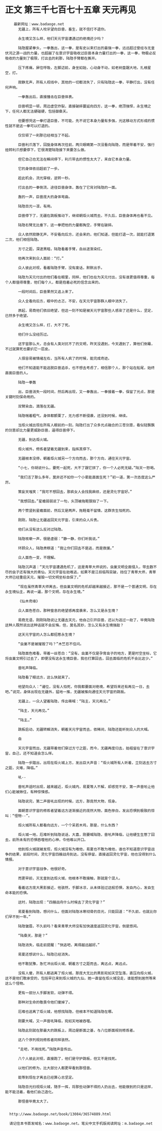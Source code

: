# 正文 第三千七百七十五章 天元再见
        最新网址：www.badaoge.net
          无疆上，所有人咬牙望向巨兽，畜生，就不信打不退你。
      
          永生境又怎么样，他们天元宇宙遭遇过的绝境还少吗？
      
          陆隐握紧拳头，一拳轰出，这一拳，是有史以来打出的最强一拳，远远超过曾经与无皇伏河之源一战的力量，也超越了在意识宇宙吸收过巨兽本身力量打出的一拳，这一拳，物极必反吸收的力量到了极限，打出去的刹那，陆隐手臂都在撕开。
      
          压下疼痛，屏住呼吸，左脚迈前，身坐如始，心动身不动，如老树盘踞大地，扎根星空，打。
      
          寂静无声，所有人视线中，其他的一切都消失了，只有陆隐这一拳，平静打出，没有任何声响。
      
          一拳轰出后，直接撞击在巨兽体表。
      
          巨兽明显一顿，周边虚空炸裂，直接破碎蔓延向四方，这一拳，绝顶强悍，永生境之下，任何人都无法硬碰硬，包括御桑天。
      
          但要想凭这一拳打退巨兽，不可能，先不说它本身力量有多强，光这移动方式形成的惯性就不是这一拳可以打退的。
      
          仅仅顿了一刹那已经相当了不起。
      
          巨兽利爪落下，回旋身体再次往前，两只眼睛第一次没看向陆隐，而是带着不安，强行扭转利爪想要停下，它很清楚陆隐接下来要怎么做。
      
          但它自己也无法在瞬间停下，利爪带去的惯性太大了，来自它本身力量。
      
          它的身体依旧超前了一步。
      
          趁此机会，流光穿梭，逆转一秒。
      
          打出去的一拳倒流，途径巨兽身体，轰在了它背对陆隐的一面。
      
          轰的一声，巨兽庞大的身体弯曲。
      
          陆隐目光一凛，有用。
      
          巨兽停下了，无疆在跳板推动下，继续朝炬火城而去，不久后，巨兽身体再也看不见。
      
          陆隐右臂无比垂下，这一拳把他的力量都掏空，手臂在破碎。
      
          众人依然寂静无声，不安看向后方，还会来的，他们知道，但能打退一次，就能打退第二次，他们相信陆隐。
      
          方寸之距，深邃黑暗，陆隐看着手臂，血丝逐渐染红。
      
          他再次来到众人面前：“打。”
      
          众人彼此对视，看着陆隐手臂，没有废话，默默出手。
      
          陆隐为天元付出的他们看在眼里，同样，他们也在为天元付出，没有谁更值得尊重，每个人都值得尊重，他们每个人，都是抱着必死的信念出来的。
      
          一段时间后，巨兽果然又追上来了。
      
          众人全看向后方，眼中的忐忑，不安，在天元宇宙那群人眼中消失了。
      
          原起，易商他们依旧绝望，但这一刻不知是被天元宇宙那些人感染了还是什么，坚定，已然多于绝望。
      
          永生境又怎么样，打，大不了死。
      
          他们什么没经历过。
      
          这宇宙那么大，总会有人类对抗不了的文明，昨天没遇到，今天遇到了，算他们倒霉，不过就算死也要扒它一层皮。
      
          人很容易被情绪左右，当所有人疯了的时候，能完成奇迹。
      
          他们不知道能不能逃脱巨兽追杀，也不想去考虑了，相信那个人，那个站在船尾，始终直面巨兽的人。
      
          陆隐一拳轰
      
          出，巨兽消失一段时间，然后再出现，又一拳轰出，一拳接着一拳，保留了光点，那是关键时刻保命用的。
      
          双臂染血，滴落在无疆。
      
          陆隐喘着粗气，身体都颤栗了，无力感不断侵袭，还没到时候，继续。
      
          当炬火城出现在所有人眼前的一刻，陆隐打出了众多光点融合的三苍剑意，看似轻飘飘的剑意却比力量更威胁巨兽，逼得巨兽停下。
      
          无疆，到达炬火城。
      
          炬火城外，修炼者望着无疆到来，指挥其停下。
      
          无疆根本没停，朝着炬火城另一个方向而去，那个方向，通往天元宇宙。
      
          “小七，你胡说什么，要死一起死，大不了跟它拼了，你一个人必死无疑。”陆天一怒喝。
      
          “我们活了那么多年，莫非还不如你一个小辈能直面生死？”初一道，第一次态度这么严厉。
      
          策妄天嗤笑：“我可不想回去，那疯女人会找我麻烦，还是灵化宇宙好。”
      
          “我想回去。”星蟾弱弱说了一句，头顶被拖鞋狠拍了一下。
      
          两个赞竖到星蟾面前，然后又是两声，拖鞋毫不留情，这群贪生怕死的。
      
          刚刚，陆隐让无疆返回天元宇宙，引来的众人斥责。
      
          他们从没有这么反对过陆隐。
      
          陆隐咳嗽一声，很是虚弱：“静一静，你们听我说。”
      
          环顾众人，陆隐肃穆道：“我让你们回去不是逃，而是救援。”
      
          众人面色一变，不理解。
      
          陆隐沉声道：“天元宇宙遭遇危机了，这是青草大师说的，虫巢文明全面侵入，带去数不尽的虫子还有强大的青仙，天元宇宙在劫难逃，如果不是江叔临阵突破，挡住了青草大师，青草大师已经重启天元，摧毁一切文明坐标自保了。”
      
          “现在虽然青草大师离去，但虫巢文明的危机却越来越接近，那不是一个普通文明，存在永生境仙主，再说一遍，那个文明，存在永生境。”
      
          《仙木奇缘》
      
          众人面色苍白，那种窒息的绝望感再度袭来，怎么又是永生境？
      
          易商无语，刚刚陆隐说让无疆去天元，他自己引开巨兽，还以为逃过一劫了，毕竟陆隐这种人既然说出这种话就不会反悔，但，莫名其妙，怎么又有永生境强敌？
      
          这天元宇宙的人怎么都招惹永生境？
      
          “虫巢不是被摧毁了吗？”木竺忍不住问。
      
          陆隐面色难看，带着一丝苍白：“没有，虫巢不仅是孕育虫子的地方，更是时空坐标，它将虫巢文明引过去了，即便没有这永生境巨兽，我也打算回去，回去面临的危机不会比这少。”
      
          兽吼声降临。
      
          陆隐看了眼远方，这么快就来了。
      
          他望向众人：“诸位，没有人怕死，你我都要面对绝境，希望将来还有再见一日，去吧。”说完，身体出现在无疆外，猛地一推，无疆被推向通往天元宇宙的跳板。
      
          无疆上，一众人望着陆隐，传出嘶喊：“陆主，天元再见。”
      
          “陆主，天元再见。”
      
          “陆主…”
      
          跳板启动，无疆转瞬消失，朝着天元宇宙而去，依稀间，陆隐还能听到众人的大喊。
      
          自
      
          天元宇宙而出，无疆带着他们穿过方寸之距，而今，无疆再度归去，始祖留在了意识宇宙，自己，还不知道会怎么样。
      
          陆隐一步踏出，出现在炬火城上方，发出巨大声音：“炬火城所有人听着，立刻逃去方寸之距，灾难，降临。”
      
          吼--
      
          兽吼声适时出现，越来越近，炬火城内，易夏等人不解，却感觉不安，第一声兽吼让他们心脏被揪住，有种惊悚感。
      
          陆隐说完，第二声兽吼出现的时候，远方，那庞然大物，现身。
      
          面朝意识宇宙的修炼者望着远方逐渐接近的庞然大物，面色惨白，发出恐惧到极致的惊叫：“怪物--”。
      
          炬火城所有人都看向远方，一个个呆若木鸡，那是，什么东西？
      
          炬火城一地，厄难听到陆隐说话，大喜，刚要喊陆隐，兽吼声降临，让他硬生生憋了回去，前所未有的恐惧吞噬他的心神，令他难以开口。
      
          他到炬火城就被发现，炬火城没有为难他，易夏也不敢为难他，谁也不知道意识宇宙战争的结果，前段时间，灵化宇宙四艘战舟到达，没有停留，直接返回灵化宇宙，他也没得到什么情报。
      
          对于意识宇宙战争，他很好奇。
      
          而更早前，灭无皇到达炬火城，他根本不敢接触，那就是个混人。
      
          看着远方庞大黑影接近，他骇然，手脚冰凉，从未体验过这般恐惧，发自内心，发自生命本能的恐惧。
      
          这时，陆隐出现：“四艘战舟什么时候去了灵化宇宙？”
      
          易夏看到陆隐，想问什么，但面对陆隐冰寒彻骨的目光，只能回道：“不久前，也就比你们早不到一年。”
      
          陆隐皱眉，不久前吗？看来青草大师没有加快速度返回灵化宇宙，倒是悠闲。
      
          “陆桑天，那是？”
      
          陆隐消失，临走前提醒：“快逃吧，离得越远越好。”
      
          易夏还想说什么，陆隐已经消失。
      
          他不敢犹豫，急忙冲出炬火城，朝着方寸之距而去，离远点，离远点。
      
          没有人傻，所有人都逃离了炬火城，那庞大无比的黑影宛如天空坠落，直压向炬火城，这不是他们敢承受的，包括早已来到炬火城的九仙，她一直留在炬火城没走，谁能想到居然等来这么个怪物。
      
          更有一部分人手脚发软，动弹不得。
      
          那种对生命的敬畏令他们傻掉了。
      
          厄难也逃离了炬火城，他想找陆隐，但根本不知道陆隐在哪。
      
          刚要大喊，又一声兽吼降临，宛如天地被吞噬。
      
          陆隐此刻就在那最大的跳板上，周边是断面之基，与八位断面规则修炼者。
      
          这八个序列规则修炼者同样骇然。
      
          “走吧，不用找死。”陆隐声音传出。
      
          八个人彼此对视，直接跑了，他们是守护跳板，但又不是找死。
      
          以他们的修为，比大部分人都更早看到那怪兽。
      
          能等到现在才离去已经算心志坚定。
      
          陆隐目光扫视炬火城，随手一挥，将那些动弹不得的人扔出去，他能做到的只是这样，能不能活着，看他们自己造化。
      
          那怪兽毕竟太大了。
      
      
      http://www.badaoge.net/book/13084/36574889.html
      
      请记住本书首发域名：www.badaoge.net。笔尖中文手机版阅读网址：m.badaoge.net